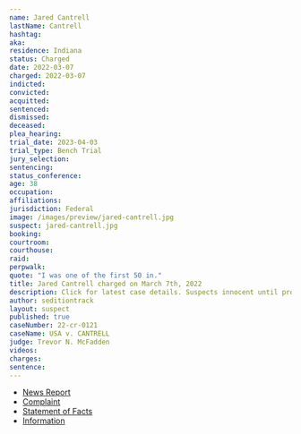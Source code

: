 ```yaml
---
name: Jared Cantrell
lastName: Cantrell
hashtag:
aka:
residence: Indiana
status: Charged
date: 2022-03-07
charged: 2022-03-07
indicted:
convicted:
acquitted:
sentenced:
dismissed:
deceased:
plea_hearing:
trial_date: 2023-04-03
trial_type: Bench Trial
jury_selection:
sentencing:
status_conference:
age: 38
occupation:
affiliations:
jurisdiction: Federal
image: /images/preview/jared-cantrell.jpg
suspect: jared-cantrell.jpg
booking:
courtroom:
courthouse:
raid:
perpwalk:
quote: "I was one of the first 50 in."
title: Jared Cantrell charged on March 7th, 2022
description: Click for latest case details. Suspects innocent until proven guilty.
author: seditiontrack
layout: suspect
published: true
caseNumber: 22-cr-0121
caseName: USA v. CANTRELL
judge: Trevor N. McFadden
videos:
charges:
sentence:
---
```

- [News Report](https://dailyjournal.net/2022/03/10/fbi-arrests-greenwood-man-for-role-in-capitol-insurrection/)
- [Complaint](https://www.justice.gov/usao-dc/case-multi-defendant/file/1481931/download)
- [Statement of Facts](https://www.justice.gov/usao-dc/case-multi-defendant/file/1481936/download)
- [Information](https://extremism.gwu.edu/sites/g/files/zaxdzs2191/f/Eric%20Quentin%20and%20Jared%20Cantrell%20Information.pdf)

